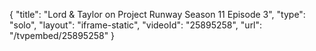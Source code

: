 {
    "title": "Lord & Taylor on Project Runway Season 11 Episode 3",
    "type": "solo",
    "layout": "iframe-static",
    "videoId": "25895258",
    "url": "\/tvpembed\/25895258"
}